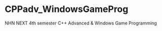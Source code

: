 CPPadv_WindowsGameProg
======================
NHN NEXT 4th semester C++ Advanced & Windows Game Programming
